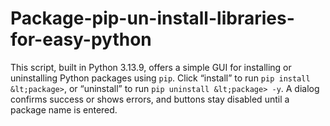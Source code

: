 # Package-pip-un-install-libraries-for-easy-python
This script, built in Python 3.13.9, offers a simple GUI for installing or uninstalling Python packages using `pip`. Click “install” to run `pip install &lt;package>`, or “uninstall” to run `pip uninstall &lt;package> -y`. A dialog confirms success or shows errors, and buttons stay disabled until a package name is entered.
